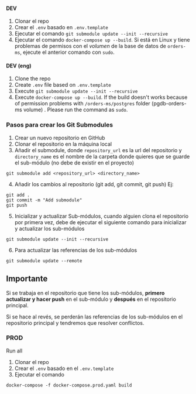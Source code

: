 #### DEV
1. Clonar el repo
2. Crear el `.env` basado en `.env.template`
3. Ejecutar el comando `git submodule update --init --recursive`
4. Ejecutar el comando `docker-compose up --build`. Si está en Linux y tiene problemas de permisos con el *volumen* de la base de datos de `orders-ms`, ejecute el anterior comando con `sudo`.

#### DEV (eng)
1. Clone the repo
2. Create `.env` file based on `.env.template`
3. Execute `git submodule update --init --recursive`
4. Execute `docker-compose up --build`. If the build doesn't works because of permission problems with `/orders-ms/postgres` folder (pgdb-orders-ms volume) . Please run the command as `sudo`.

### Pasos para crear los Git Submodules


1. Crear un nuevo repositorio en GitHub
2. Clonar el repositorio en la máquina local
3. Añadir el submodule, donde `repository_url` es la url del repositorio y `directory_name` es el nombre de la carpeta donde quieres que se guarde el sub-módulo (no debe de existir en el proyecto)
```
git submodule add <repository_url> <directory_name>
```
4. Añadir los cambios al repositorio (git add, git commit, git push)
Ej:
```
git add .
git commit -m "Add submodule"
git push
```
5. Inicializar y actualizar Sub-módulos, cuando alguien clona el repositorio por primera vez, debe de ejecutar el siguiente comando para inicializar y actualizar los sub-módulos
```
git submodule update --init --recursive
```
6. Para actualizar las referencias de los sub-módulos
```
git submodule update --remote
```


## Importante
Si se trabaja en el repositorio que tiene los sub-módulos, **primero actualizar y hacer push** en el sub-módulo y **después** en el repositorio principal. 

Si se hace al revés, se perderán las referencias de los sub-módulos en el repositorio principal y tendremos que resolver conflictos.



### PROD
Run all 
1. Clonar el repo
2. Crear el `.env` basado en el `.env.template`
3. Ejecutar el comando
```
docker-compose -f docker-compose.prod.yaml build
```